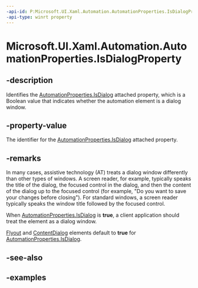 ```yaml
---
-api-id: P:Microsoft.UI.Xaml.Automation.AutomationProperties.IsDialogProperty
-api-type: winrt property
---
```


<!-- Property syntax.
public DependencyProperty IsDialogProperty { get; }
-->

# Microsoft.UI.Xaml.Automation.AutomationProperties.IsDialogProperty

## -description

Identifies the [AutomationProperties.IsDialog](/uwp/api/microsoft.ui.xaml.automation.automationproperties#xaml-attached-properties) attached property, which is a Boolean value that indicates whether the automation element is a dialog window.

## -property-value

The identifier for the [AutomationProperties.IsDialog](/uwp/api/microsoft.ui.xaml.automation.automationproperties#xaml-attached-properties) attached property.

## -remarks

In many cases, assistive technology (AT) treats a dialog window differently than other types of windows. A screen reader, for example, typically speaks the title of the dialog, the focused control in the dialog, and then the content of the dialog up to the focused control (for example, "Do you want to save your changes before closing"). For standard windows, a screen reader typically speaks the window title followed by the focused control.

When [AutomationProperties.IsDialog](/uwp/api/microsoft.ui.xaml.automation.automationproperties#xaml-attached-properties) is **true**, a client application should treat the element as a dialog window.

[Flyout](..\windows.ui.xaml.controls\flyout.md) and [ContentDialog](..\windows.ui.xaml.controls\contentdialog.md) elements default to **true** for [AutomationProperties.IsDialog](/uwp/api/microsoft.ui.xaml.automation.automationproperties#xaml-attached-properties).

## -see-also

## -examples

